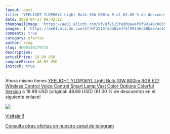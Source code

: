 ```yaml
---
layout: post
title: 'YEELIGHT YLDP06YL Light Bulb 10W 800lm R al 61.00 % de descuento'
date: 2020-04-17 09:42:12
thumbnailImage: 'https://ae01.alicdn.com/kf/Hf2515fedd8ae4f6f99146c08b5e7ac653/YEELIGHT-YLDP06YL-Light-Bulb-10W-800lm-RGB-E27-Wireless-Control-Voice-Control-Smart-Lamp-Vast-Color.jpg_350x350._SL200_.jpg'
images: [ 'https://ae01.alicdn.com/kf/Hf2515fedd8ae4f6f99146c08b5e7ac653/YEELIGHT-YLDP06YL-Light-Bulb-10W-800lm-RGB-E27-Wireless-Control-Voice-Control-Smart-Lamp-Vast-Color.jpg_350x350._SL200_.jpg' ]
comments: true
category: ofertas
author: ring
slug: 4000156179715
description:
actualPrice: 18.99 USD
comparePrice: 48.69 USD
inStock: true
---
```


Ahora mismo tienes [YEELIGHT YLDP06YL Light Bulb 10W 800lm RGB E27 Wireless Control Voice Control Smart Lamp Vast Color Options Colorful Version](https://www.amazon.com/dp/4000156179715/?tag=redken08-20) a 18.99 USD (original: 48.69 USD) (61.00 %  de descuento) en el siguiente enlace!

[![](https://ae01.alicdn.com/kf/Hf2515fedd8ae4f6f99146c08b5e7ac653/YEELIGHT-YLDP06YL-Light-Bulb-10W-800lm-RGB-E27-Wireless-Control-Voice-Control-Smart-Lamp-Vast-Color.jpg_350x350._SL200_.jpg)](https://www.amazon.com/dp/4000156179715/?tag=redken08-20)

[Visítala!!!](https://www.amazon.com/dp/4000156179715/?tag=redken08-20)

[Consulta otras ofertas en nuestro canal de telegram](https://t.me/s/ofertas25)
